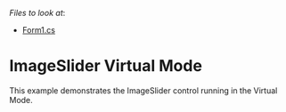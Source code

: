 <!-- default file list -->
*Files to look at*:

* [Form1.cs](./CS/ImageSlider/Form1.cs)
<!-- default file list end -->
# ImageSlider Virtual Mode


<p>This example demonstrates the ImageSlider control running in the Virtual Mode.</p>

<br/>


